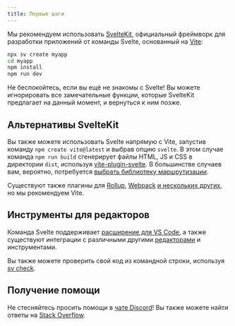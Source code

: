 ```yaml
---
title: Первые шаги
---
```


Мы рекомендуем использовать [SvelteKit](https://svelte.dev/docs/kit), официальный фреймворк для разработки приложений от команды Svelte, основанный на [Vite](https://vite.dev/):

```bash
npx sv create myapp
cd myapp
npm install
npm run dev
```

Не беспокойтесь, если вы ещё не знакомы с Svelte! Вы можете игнорировать все замечательные функции, которые SvelteKit предлагает на данный момент, и вернуться к ним позже.

## Альтернативы SvelteKit

Вы также можете использовать Svelte напрямую с Vite, запустив команду `npm create vite@latest` и выбрав опцию `svelte`. В этом случае команда `npm run build` сгенерирует файлы HTML, JS и CSS в директории `dist`, используя [vite-plugin-svelte](https://github.com/sveltejs/vite-plugin-svelte). В большинстве случаев вам, вероятно, потребуется [выбрать библиотеку маршрутизации](/misc/faq#есть-ли-роутер).

Существуют также плагины для [Rollup](https://github.com/sveltejs/rollup-plugin-svelte), [Webpack](https://github.com/sveltejs/svelte-loader) [и нескольких других](https://sveltesociety.dev/packages?category=build-plugins), но мы рекомендуем Vite.

## Инструменты для редакторов

Команда Svelte поддерживает [расширение для VS Code](https://marketplace.visualstudio.com/items?itemName=svelte.svelte-vscode), а также существуют интеграции с различными другими [редакторами](https://sveltesociety.dev/resources#editor-support) и инструментами.

Вы также можете проверить свой код из командной строки, используя [sv check](https://github.com/sveltejs/cli).

## Получение помощи

Не стесняйтесь просить помощи в [чате Discord](https://svelte.dev/chat)! Вы также можете найти ответы на [Stack Overflow](https://stackoverflow.com/questions/tagged/svelte).

